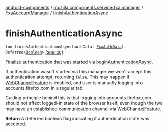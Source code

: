 [android-components](../../index.md) / [mozilla.components.service.fxa.manager](../index.md) / [FxaAccountManager](index.md) / [finishAuthenticationAsync](./finish-authentication-async.md)

# finishAuthenticationAsync

`fun finishAuthenticationAsync(authData: `[`FxaAuthData`](../../mozilla.components.service.fxa/-fxa-auth-data/index.md)`): Deferred<`[`Boolean`](https://kotlinlang.org/api/latest/jvm/stdlib/kotlin/-boolean/index.html)`>` [(source)](https://github.com/mozilla-mobile/android-components/blob/master/components/service/firefox-accounts/src/main/java/mozilla/components/service/fxa/manager/FxaAccountManager.kt#L482)

Finalize authentication that was started via [beginAuthenticationAsync](begin-authentication-async.md).

If authentication wasn't started via this manager we won't accept this authentication attempt,
returning `false`. This may happen if [WebChannelFeature](#) is enabled, and user is manually
logging into accounts.firefox.com in a regular tab.

Guiding principle behind this is that logging into accounts.firefox.com should not affect
logged-in state of the browser itself, even though the two may have an established communication
channel via [WebChannelFeature](#).

**Return**
A deferred boolean flag indicating if authentication state was accepted.

